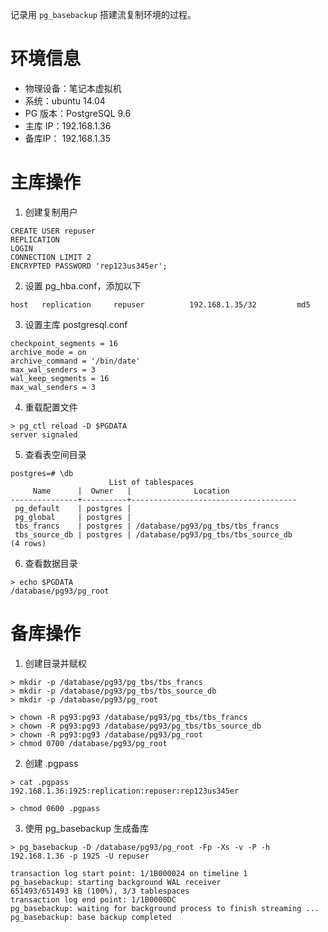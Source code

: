 记录用 `pg_basebackup` 搭建流复制环境的过程。

# 环境信息

- 物理设备：笔记本虚拟机
- 系统：ubuntu 14.04
- PG 版本：PostgreSQL 9.6
- 主库 IP：192.168.1.36
- 备库IP： 192.168.1.35

# 主库操作

1. 创建复制用户

```
CREATE USER repuser
REPLICATION 
LOGIN
CONNECTION LIMIT 2
ENCRYPTED PASSWORD 'rep123us345er';
```

2. 设置 pg_hba.conf，添加以下

```
host   replication     repuser          192.168.1.35/32         md5
```

3. 设置主库 postgresql.conf

```
checkpoint_segments = 16
archive_mode = on
archive_command = '/bin/date'
max_wal_senders = 3
wal_keep_segments = 16 
max_wal_senders = 3
```

4. 重载配置文件

```
> pg_ctl reload -D $PGDATA
server signaled
```

5. 查看表空间目录
```
postgres=# \db
                      List of tablespaces
     Name      |  Owner   |              Location               
---------------+----------+-------------------------------------
 pg_default    | postgres | 
 pg_global     | postgres | 
 tbs_francs    | postgres | /database/pg93/pg_tbs/tbs_francs
 tbs_source_db | postgres | /database/pg93/pg_tbs/tbs_source_db
(4 rows)

```

6. 查看数据目录

```
> echo $PGDATA
/database/pg93/pg_root
```

# 备库操作

1. 创建目录并赋权

```
> mkdir -p /database/pg93/pg_tbs/tbs_francs
> mkdir -p /database/pg93/pg_tbs/tbs_source_db
> mkdir -p /database/pg93/pg_root

> chown -R pg93:pg93 /database/pg93/pg_tbs/tbs_francs
> chown -R pg93:pg93 /database/pg93/pg_tbs/tbs_source_db
> chown -R pg93:pg93 /database/pg93/pg_root
> chmod 0700 /database/pg93/pg_root
```

2. 创建 .pgpass

```
> cat .pgpass
192.168.1.36:1925:replication:repuser:rep123us345er

> chmod 0600 .pgpass
```

3. 使用 pg_basebackup 生成备库

```
> pg_basebackup -D /database/pg93/pg_root -Fp -Xs -v -P -h 192.168.1.36 -p 1925 -U repuser

transaction log start point: 1/1B000024 on timeline 1
pg_basebackup: starting background WAL receiver
651493/651493 kB (100%), 3/3 tablespaces                                         
transaction log end point: 1/1B0000DC
pg_basebackup: waiting for background process to finish streaming ...
pg_basebackup: base backup completed
```
